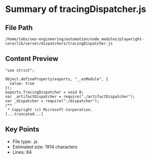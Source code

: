# Summary of tracingDispatcher.js
  
## File Path
`/home/tabs/seo-engineering/automation/node_modules/playwright-core/lib/server/dispatchers/tracingDispatcher.js`

## Content Preview
```
"use strict";

Object.defineProperty(exports, "__esModule", {
  value: true
});
exports.TracingDispatcher = void 0;
var _artifactDispatcher = require("./artifactDispatcher");
var _dispatcher = require("./dispatcher");
/**
 * Copyright (c) Microsoft Corporation.
[...truncated...]
```

## Key Points
- File type: .js
- Estimated size: 1914 characters
- Lines: 64
